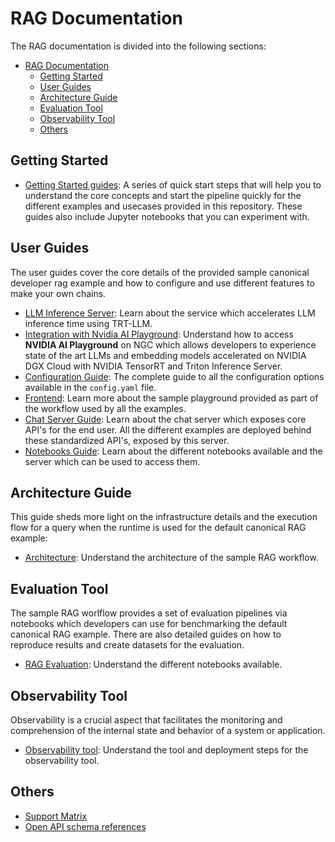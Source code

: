 # RAG Documentation

The RAG documentation is divided into the following sections:

- [RAG Documentation](#rag-documentation)
  - [Getting Started](#getting-started)
  - [User Guides](#user-guides)
  - [Architecture Guide](#architecture-guide)
  - [Evaluation Tool](#evaluation-tool)
  - [Observability Tool](#observability-tool)
  - [Others](#others)

## Getting Started

* [Getting Started guides](../RetrievalAugmentedGeneration/README.md): A series of quick start steps that will help you to understand the core concepts and start the pipeline quickly for the different examples and usecases provided in this repository. These guides also include Jupyter notebooks that you can experiment with.

## User Guides

The user guides cover the core details of the provided sample canonical developer rag example and how to configure and use different features to make your own chains.

* [LLM Inference Server](./rag/llm_inference_server.md): Learn about the service which accelerates LLM inference time using TRT-LLM.
* [Integration with Nvidia AI Playground](./rag/aiplayground.md): Understand how to access **NVIDIA AI Playground** on NGC which allows developers to experience state of the art LLMs and embedding models accelerated on NVIDIA DGX Cloud with NVIDIA TensorRT and Triton Inference Server.
* [Configuration Guide](./rag/configuration.md): The complete guide to all the configuration options available in the `config.yaml` file.
* [Frontend](./rag/frontend.md): Learn more about the sample playground provided as part of the workflow used by all the examples.
* [Chat Server Guide](./rag/chain_server.md): Learn about the chat server which exposes core API's for the end user. All the different examples are deployed behind these standardized API's, exposed by this server.
* [Notebooks Guide](./rag/jupyter_server.md): Learn about the different notebooks available and the server which can be used to access them.

## Architecture Guide

This guide sheds more light on the infrastructure details and the execution flow for a query when the runtime is used for the default canonical RAG example:

* [Architecture](./rag/architecture.md): Understand the architecture of the sample RAG workflow.

## Evaluation Tool

The sample RAG worlflow provides a set of evaluation pipelines via notebooks which developers can use for benchmarking the default canonical RAG example.
There are also detailed guides on how to reproduce results and create datasets for the evaluation.
* [RAG Evaluation](./rag/evaluation.md): Understand the different notebooks available.

## Observability Tool

Observability is a crucial aspect that facilitates the monitoring and comprehension of the internal state and behavior of a system or application.
* [Observability tool](./rag/observability.md): Understand the tool and deployment steps for the observability tool.

## Others

* [Support Matrix](./rag/support_matrix.md)
* [Open API schema references](./rag/api_reference/openapi_schema.json)
